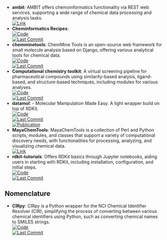 - **ambit**: AMBIT offers chemoinformatics functionality via REST web services, supporting a wide range of chemical data processing and analysis tasks.  
	[![Link](https://img.shields.io/badge/Link-online-brightgreen?style=for-the-badge&logo=cachet&logoColor=65FF8F)](http://ambit.sourceforge.net/)  
- **Cheminformatics Recipes**:   
	[![Code](https://img.shields.io/github/stars/UnixJunkie/chemoinfo_recipes?style=for-the-badge&logo=github)](https://github.com/UnixJunkie/chemoinfo_recipes)  
	[![Last Commit](https://img.shields.io/github/last-commit/UnixJunkie/chemoinfo_recipes?style=for-the-badge&logo=github)](https://github.com/UnixJunkie/chemoinfo_recipes)  
- **chemminetools**: ChemMine Tools is an open-source web framework for small molecule analysis based on Django, offering various analytical tools for chemical data.  
	[![Code](https://img.shields.io/github/stars/girke-lab/chemminetools?style=for-the-badge&logo=github)](https://github.com/girke-lab/chemminetools)  
	[![Last Commit](https://img.shields.io/github/last-commit/girke-lab/chemminetools?style=for-the-badge&logo=github)](https://github.com/girke-lab/chemminetools)  
- **Computational chemistry toolkit**: A virtual screening pipeline for pharmaceutical compounds using similarity-based analysis, ligand-based, and structure-based techniques, including modules for various analyses.  
	[![Code](https://img.shields.io/github/stars/francescopatane96/Computer_aided_drug_discovery_kit?style=for-the-badge&logo=github)](https://github.com/francescopatane96/Computer_aided_drug_discovery_kit/tree/main)  
	[![Last Commit](https://img.shields.io/github/last-commit/francescopatane96/Computer_aided_drug_discovery_kit?style=for-the-badge&logo=github)](https://github.com/francescopatane96/Computer_aided_drug_discovery_kit/tree/main)  
- **datamol**: - Molecular Manipulation Made Easy. A light wrapper build on top of RDKit.  
	[![Code](https://img.shields.io/github/stars/datamol-org/datamol?style=for-the-badge&logo=github)](https://github.com/datamol-org/datamol)  
	[![Last Commit](https://img.shields.io/github/last-commit/datamol-org/datamol?style=for-the-badge&logo=github)](https://github.com/datamol-org/datamol)  
	[![Publication](https://img.shields.io/badge/Publication-Citations:0-blue?style=for-the-badge&logo=bookstack)](https://zenodo.org/doi/10.5281/zenodo.5131279)  
- **MayaChemTools**: MayaChemTools is a collection of Perl and Python scripts, modules, and classes that support a variety of computational discovery needs, with functionalities for processing, analyzing, and visualizing chemical data.  
	[![Link](https://img.shields.io/badge/Link-online-brightgreen?style=for-the-badge&logo=cachet&logoColor=65FF8F)](http://www.mayachemtools.org/index.html)  
- **rdkit-tutorials**: Offers RDKit basics through Jupyter notebooks, aiding users in starting with RDKit, including installation, configuration, and initial steps.  
	[![Code](https://img.shields.io/github/stars/suneelbvs/rdkit_tutorials?style=for-the-badge&logo=github)](https://github.com/suneelbvs/rdkit_tutorials)  
	[![Last Commit](https://img.shields.io/github/last-commit/suneelbvs/rdkit_tutorials?style=for-the-badge&logo=github)](https://github.com/suneelbvs/rdkit_tutorials)  

## **Nomenclature**
- **CIRpy**: CIRpy is a Python wrapper for the NCI Chemical Identifier Resolver (CIR), simplifying the process of converting between various chemical identifiers using Python, such as converting chemical names to SMILES strings.  
	[![Code](https://img.shields.io/github/stars/mcs07/CIRpy?style=for-the-badge&logo=github)](https://github.com/mcs07/CIRpy)  
	[![Last Commit](https://img.shields.io/github/last-commit/mcs07/CIRpy?style=for-the-badge&logo=github)](https://github.com/mcs07/CIRpy)  
